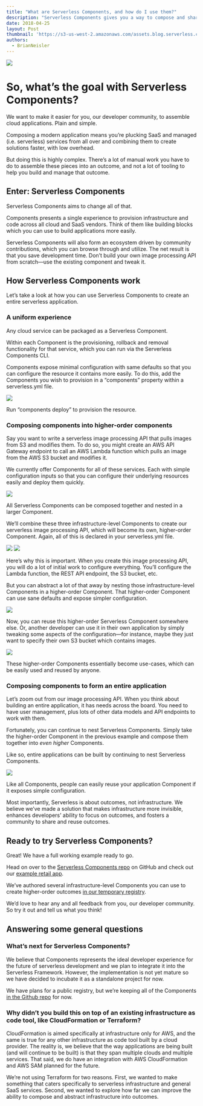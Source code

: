 ```yaml
---
title: "What are Serverless Components, and how do I use them?"
description: "Serverless Components gives you a way to compose and share parts of a cloud application. Serverless development just got even easier."
date: 2018-04-25
layout: Post
thumbnail: 'https://s3-us-west-2.amazonaws.com/assets.blog.serverless.com/Serverless_logo.png'
authors:
  - BrianNeisler
---
```


<image src="https://s3-us-west-2.amazonaws.com/assets.blog.serverless.com/components/serverless-components.gif">

# So, what’s the goal with Serverless Components?

We want to make it easier for you, our developer community, to assemble cloud applications. Plain and simple.

Composing a modern application means you’re plucking SaaS and managed (i.e. serverless) services from all over and combining them to create solutions faster, with low overhead.

But doing this is highly complex. There’s a lot of manual work you have to do to assemble these pieces into an outcome, and not a lot of tooling to help you build and manage that outcome.

## Enter: Serverless Components

Serverless Components aims to change all of that.

Components presents a single experience to provision infrastructure and code across all cloud and SaaS vendors. Think of them like building blocks which you can use to build applications more easily.

Serverless Components will also form an ecosystem driven by community contributions, which you can browse through and utilize. The net result is that you save development time. Don’t build your own image processing API from scratch—use the existing component and tweak it.

## How Serverless Components work

Let’s take a look at how you can use Serverless Components to create an entire serverless application.

### A uniform experience

Any cloud service can be packaged as a Serverless Component.

Within each Component is the provisioning, rollback and removal functionality for that service, which you can run via the Serverless Components CLI.

Components expose minimal configuration with same defaults so that you can configure the resource it contains more easily.  To do this, add the Components you wish to provision in a “components” property within a serverless.yml file.

<image src="https://s3-us-west-2.amazonaws.com/assets.blog.serverless.com/components/serverless-components-s3-config.png">

Run “components deploy” to provision the resource.

### Composing components into higher-order components

Say you want to write a serverless image processing API that pulls images from S3 and modifies them.  To do so, you might create an AWS API Gateway endpoint to call an AWS Lambda function which pulls an image from the AWS S3 bucket and modifies it.

We currently offer Components for all of these services.  Each with simple configuration inputs so that you can configure their underlying resources easily and deploy them quickly.

<image src="https://s3-us-west-2.amazonaws.com/assets.blog.serverless.com/components/serverless-component-s3.png">

All Serverless Components can be composed together and nested in a larger Component.  

We’ll combine these three infrastructure-level Components to create our serverless image processing API, which will become its own, higher-order Component.  Again, all of this is declared in your serverless.yml file.

<image src="https://s3-us-west-2.amazonaws.com/assets.blog.serverless.com/components/serverless-component-image-processor.png">

<image src="https://s3-us-west-2.amazonaws.com/assets.blog.serverless.com/components/serverless-components-nesting.png">

Here’s why this is important.  When you create this image processing API, you will do a lot of initial work to configure everything. You’ll configure the Lambda function, the REST API endpoint, the S3 bucket, etc.

But you can abstract a lot of that away by nesting those infrastructure-level Components in a higher-order Component.  That higher-order Component can use sane defaults and expose simpler configuration.

<image src="https://s3-us-west-2.amazonaws.com/assets.blog.serverless.com/components/serverless-components-combined.png">

Now, you can reuse this higher-order Serverless Component somewhere else. Or, another developer can use it in their own application by simply tweaking some aspects of the configuration—for instance, maybe they just want to specify their own S3 bucket which contains images.

<image src="https://s3-us-west-2.amazonaws.com/assets.blog.serverless.com/components/serverless-components-processor-consumer.png">

These higher-order Components essentially become use-cases, which can be easily used and reused by anyone.

### Composing components to form an entire application

Let’s zoom out from our image processing API. When you think about building an entire application, it has needs across the board. You need to have user management, plus lots of other data models and API endpoints to work with them.

Fortunately, you can continue to nest Serverless Components.  Simply take the higher-order Component in the previous example and compose them together into *even higher* Components.

Like so, entire applications can be built by continuing to nest Serverless Components.

<image src="https://s3-us-west-2.amazonaws.com/assets.blog.serverless.com/components/serverless-components-photo-app-nesting.png">

Like all Components, people can easily reuse your application Component if it exposes simple configuration.

Most importantly, Serverless is about outcomes, not infrastructure.  We believe we’ve made a solution that makes infrastructure more invisible, enhances developers’ ability to focus on outcomes, and fosters a community to share and reuse outcomes.

## Ready to try Serverless Components?

Great! We have a full working example ready to go.

Head on over to the [Serverless Components repo](https://github.com/serverless/components) on GitHub and check out our [example retail app](https://github.com/serverless/components/tree/master/examples/retail-app).

We’ve authored several infrastructure-level Components you can use to create higher-order outcomes [in our temporary registry](https://github.com/serverless/components/tree/master/registry).

We’d love to hear any and all feedback from you, our developer community. So try it out and tell us what you think!

## Answering some general questions

### What’s next for Serverless Components?

We believe that Components represents the ideal developer experience for the future of serverless development and we plan to integrate it into the Serverless Framework.  However, the implementation is not yet mature so we have decided to incubate it as a standalone project for now.

We have plans for a public registry, but we’re keeping all of the Components [in the Github repo](https://github.com/serverless/components/tree/master/registry) for now.

### Why didn’t you build this on top of an existing infrastructure as code tool, like CloudFormation or Terraform?

CloudFormation is aimed specifically at infrastructure only for AWS, and the same is true for any other infrastructure as code tool built by a cloud provider. The reality is, we believe that the way applications are being built (and will continue to be built) is that they span multiple clouds and multiple services.  That said, we do have an integration with AWS CloudFormation and AWS SAM planned for the future.

We’re not using Terraform for two reasons.  First, we wanted to make something that caters specifically to serverless infrastructure and general SaaS services.  Second, we wanted to explore how far we can improve the ability to compose and abstract infrastructure into outcomes.
